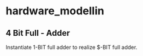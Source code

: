 # hardware_modellin
## 4 Bit Full - Adder
Instantiate 1-BIT full adder to realize $-BIT full adder.
